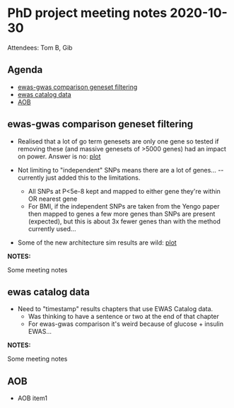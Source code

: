 # PhD project meeting notes 2020-10-30

Attendees: Tom B, Gib

## Agenda

* [ewas-gwas comparison geneset filtering](#item1) 
* [ewas catalog data](#item2)
* [AOB](#aob)

## ewas-gwas comparison geneset filtering <a name="item1"></a>

* Realised that a lot of go term genesets are only one gene so tested if removing these (and massive genesets of >5000 genes) had an impact on power. Answer is no: [plot](go_sim1_filtered_terms_power.pdf)

* Not limiting to "independent" SNPs means there are a lot of genes... -- currently just added this to the limitations. 
	+ All SNPs at P<5e-8 kept and mapped to either gene they're within OR nearest gene
	+ For BMI, if the independent SNPs are taken from the Yengo paper then mapped to genes a few more genes than SNPs are present (expected), but this is about 3x fewer genes than with the method currently used...

* Some of the new architecture sim results are wild: [plot](architecture_sims_crp_fvns_only_correlation_of_pathway_enrichment_scores.png)

__NOTES:__

Some meeting notes

## ewas catalog data <a name="item2"></a>

* Need to "timestamp" results chapters that use EWAS Catalog data. 
	+ Was thinking to have a sentence or two at the end of that chapter
	+ For ewas-gwas comparison it's weird because of glucose + insulin EWAS...

__NOTES:__

Some meeting notes

## AOB <a name="aob"></a>

* AOB item1
